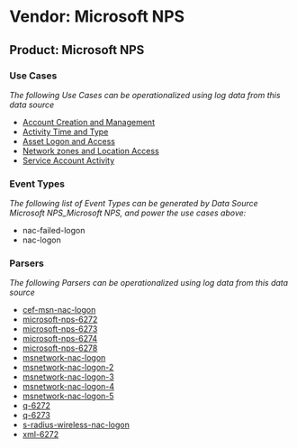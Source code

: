 Vendor: Microsoft NPS
=====================
Product: Microsoft NPS
----------------------

### Use Cases

_The following Use Cases can be operationalized using log data from this data source_

* [Account Creation and Management](usecase_account_creation_and_management.md)
* [Activity Time  and Type](usecase_activity_time__and_type.md)
* [Asset Logon and Access](usecase_asset_logon_and_access.md)
* [Network zones and Location Access](usecase_network_zones_and_location_access.md)
* [Service Account Activity](usecase_service_account_activity.md)


### Event Types

_The following list of Event Types can be generated by Data Source Microsoft NPS_Microsoft NPS, and power the use cases above:_

- nac-failed-logon
- nac-logon


### Parsers

_The following Parsers can be operationalized using log data from this data source_

* [cef-msn-nac-logon](parserContent_cef-msn-nac-logon.md)
* [microsoft-nps-6272](parserContent_microsoft-nps-6272.md)
* [microsoft-nps-6273](parserContent_microsoft-nps-6273.md)
* [microsoft-nps-6274](parserContent_microsoft-nps-6274.md)
* [microsoft-nps-6278](parserContent_microsoft-nps-6278.md)
* [msnetwork-nac-logon](parserContent_msnetwork-nac-logon.md)
* [msnetwork-nac-logon-2](parserContent_msnetwork-nac-logon-2.md)
* [msnetwork-nac-logon-3](parserContent_msnetwork-nac-logon-3.md)
* [msnetwork-nac-logon-4](parserContent_msnetwork-nac-logon-4.md)
* [msnetwork-nac-logon-5](parserContent_msnetwork-nac-logon-5.md)
* [q-6272](parserContent_q-6272.md)
* [q-6273](parserContent_q-6273.md)
* [s-radius-wireless-nac-logon](parserContent_s-radius-wireless-nac-logon.md)
* [xml-6272](parserContent_xml-6272.md)
